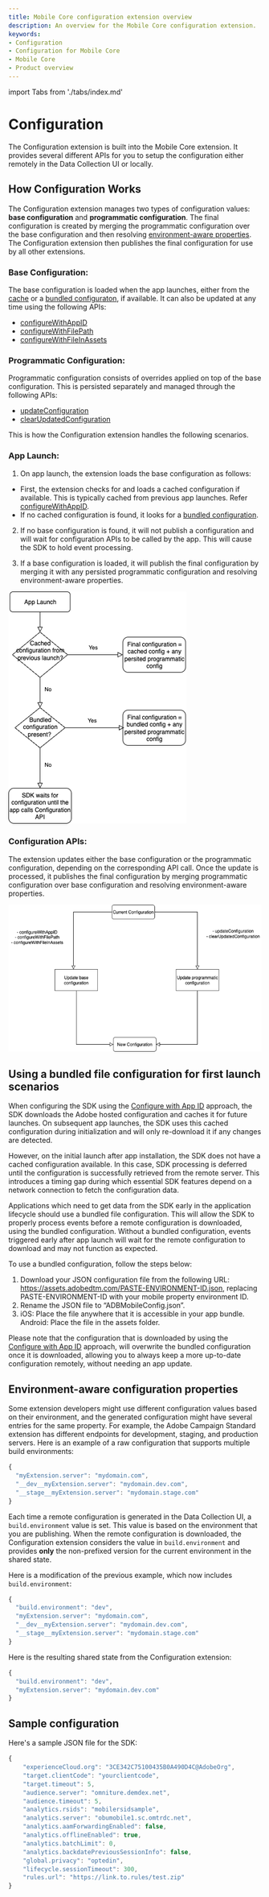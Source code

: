 ```yaml
---
title: Mobile Core configuration extension overview
description: An overview for the Mobile Core configuration extension.
keywords:
- Configuration
- Configuration for Mobile Core
- Mobile Core
- Product overview
---
```


import Tabs from './tabs/index.md'

# Configuration

The Configuration extension is built into the Mobile Core extension. It provides several different APIs for you to setup the configuration either remotely in the Data Collection UI or locally.

## How Configuration Works 

The Configuration extension manages two types of configuration values: **base configuration** and **programmatic configuration**. The final configuration is created by merging the programmatic configuration over the base configuration and then resolving [environment-aware properties](#environment-aware-configuration-properties). The Configuration extension then publishes the final configuration for use by all other extensions.

### Base Configuration:

The base configuration is loaded when the app launches, either from the [cache](./api-reference.md#configurewithappid) or a [bundled configuraton](#using-a-bundled-file-configuration-for-first-launch-scenarios), if available. It can also be updated at any time using the following APIs:
- [configureWithAppID](./api-reference.md#configurewithappid)
- [configureWithFilePath](./api-reference.md#configurewithfileinpath)
- [configureWithFileInAssets](./api-reference.md#configurewithfileinassets)

### Programmatic Configuration:

Programmatic configuration consists of overrides applied on top of the base configuration. This is persisted separately and managed through the following APIs:
- [updateConfiguration](./api-reference.md#updateconfiguration)
- [clearUpdatedConfiguration](./api-reference.md#clearupdatedconfiguration)

This is how the Configuration extension handles the following scenarios.

### App Launch:

1) On app launch, the extension loads the base configuration as follows:
  - First, the extension checks for and loads a cached configuration if available. This is typically cached from previous app launches. Refer [configureWithAppID](./api-reference.md#configurewithappid).
  - If no cached configuration is found, it looks for a [bundled configuration](#using-a-bundled-file-configuration-for-first-launch-scenarios).

2) If no base configuration is found, it will not publish a configuration and will wait for configuration APIs to be called by the app. This will cause the SDK to hold event processing.

3) If a base configuration is loaded, it will publish the final configuration by merging it with any persisted programmatic configuration and resolving environment-aware properties.

![Initial configuration after App Launch](./assets/app-launch.png)

### Configuration APIs:

The extension updates either the base configuration or the programmatic configuration, depending on the corresponding API call. Once the update is processed, it publishes the final configuration by merging programmatic configuration over base configuration and resolving environment-aware properties.

![Updated configuration after API Call](./assets/api-call.png)

## Using a bundled file configuration for first launch scenarios

When configuring the SDK using the [Configure with App ID](./api-reference.md#configurewithappid) approach, the SDK downloads the Adobe hosted configuration and caches it for future launches. On subsequent app launches, the SDK uses this cached configuration during initialization and will only re-download it if any changes are detected.

However, on the initial launch after app installation, the SDK does not have a cached configuration available. In this case, SDK processing is deferred until the configuration is successfully retrieved from the remote server. This introduces a timing gap during which essential SDK features depend on a network connection to fetch the configuration data.

Applications which need to get data from the SDK early in the application lifecycle should use a bundled file configuration. This will allow the SDK to properly process events before a remote configuration is downloaded, using the bundled configuration. Without a bundled configuration, events triggered early after app launch will wait for the remote configuration to download and may not function as expected.

To use a bundled configuration, follow the steps below:

1. Download your JSON configuration file from the following URL: https://assets.adobedtm.com/PASTE-ENVIRONMENT-ID.json, replacing PASTE-ENVIRONMENT-ID with your mobile property environment ID.
2. Rename the JSON file to “ADBMobileConfig.json”.
3. iOS: Place the file anywhere that it is accessible in your app bundle.
   Android: Place the file in the assets folder.

<InlineAlert variant="info" slots="text"/>

Please note that the configuration that is downloaded by using the [Configure with App ID](./api-reference.md#configuration-api-reference) approach, will overwrite the bundled configuration once it is downloaded, allowing you to always keep a more up-to-date configuration remotely, without needing an app update.

## Environment-aware configuration properties

Some extension developers might use different configuration values based on their environment, and the generated configuration might have several entries for the same property. For example, the Adobe Campaign Standard extension has different endpoints for development, staging, and production servers. Here is an example of a raw configuration that supports multiple build environments:

```javascript
{
  "myExtension.server": "mydomain.com",
  "__dev__myExtension.server": "mydomain.dev.com",
  "__stage__myExtension.server": "mydomain.stage.com"
}
```

<InlineAlert variant="success" slots="text"/>

Each time a remote configuration is generated in the Data Collection UI, a `build.environment` value is set. This value is based on the environment that you are publishing. When the remote configuration is downloaded, the Configuration extension considers the value in `build.environment` and provides **only** the non-prefixed version for the current environment in the shared state.

Here is a modification of the previous example, which now includes `build.environment`:

```javascript
{
  "build.environment": "dev",
  "myExtension.server": "mydomain.com",
  "__dev__myExtension.server": "mydomain.dev.com",
  "__stage__myExtension.server": "mydomain.stage.com"
}
```

Here is the resulting shared state from the Configuration extension:

```javascript
{
  "build.environment": "dev",
  "myExtension.server": "mydomain.dev.com"  
}
```

## Sample configuration

Here's a sample JSON file for the SDK:

```javascript
{
    "experienceCloud.org": "3CE342C75100435B0A490D4C@AdobeOrg",  
    "target.clientCode": "yourclientcode",  
    "target.timeout": 5,  
    "audience.server": "omniture.demdex.net",  
    "audience.timeout": 5,  
    "analytics.rsids": "mobilersidsample",  
    "analytics.server": "obumobile1.sc.omtrdc.net",  
    "analytics.aamForwardingEnabled": false,  
    "analytics.offlineEnabled": true,  
    "analytics.batchLimit": 0,  
    "analytics.backdatePreviousSessionInfo": false,
    "global.privacy": "optedin",  
    "lifecycle.sessionTimeout": 300,  
    "rules.url": "https://link.to.rules/test.zip"
}
```
